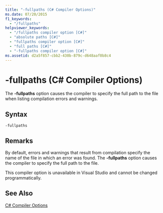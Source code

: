 ```yaml
---
title: "-fullpaths (C# Compiler Options)"
ms.date: 07/20/2015
f1_keywords: 
  - "/fullpaths"
helpviewer_keywords: 
  - "/fullpaths compiler option [C#]"
  - "absolute paths [C#]"
  - "fullpaths compiler option [C#]"
  - "full paths [C#]"
  - "-fullpaths compiler option [C#]"
ms.assetid: d2a5f857-cbb2-430b-879c-d648aaf0b8c4
---
```

# -fullpaths (C# Compiler Options)
The **-fullpaths** option causes the compiler to specify the full path to the file when listing compilation errors and warnings.  
  
## Syntax  
  
```console  
-fullpaths  
```  
  
## Remarks  
 By default, errors and warnings that result from compilation specify the name of the file in which an error was found. The **-fullpaths** option causes the compiler to specify the full path to the file.  
  
 This compiler option is unavailable in Visual Studio and cannot be changed programmatically.  
  
## See Also  
 [C# Compiler Options](../../../csharp/language-reference/compiler-options/index.md)
